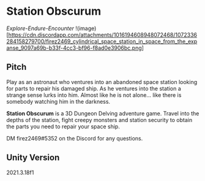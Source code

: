 # Station Obscurum
*Explore-Endure-Encounter*
!(image)[https://cdn.discordapp.com/attachments/1016194608948072468/1072336284158279700/firez2469_cylindrical_space_station_in_space_from_the_expanse_9097a69b-b33f-4cc3-bf96-f8ad0e3906bc.png]
## Pitch
Play as an astronaut who ventures into an abandoned space station looking for parts to repair his damaged ship. As he ventures into the station a strange sense lurks into him. Almost like he is not alone... like there is somebody watching him in the darkness.

**Station Obscurum** is a 3D Dungeon Delving adventure game. Travel into the depths of the station, fight creepy monsters and station security to obtain the parts you need to repair your space ship.

DM firez2469#5352 on the Discord for any questions.

## Unity Version
2021.3.18f1



